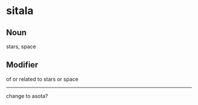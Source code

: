 sitala
===

Noun
---

stars, space

Modifier
---

of or related to stars or space



----


change to asota?